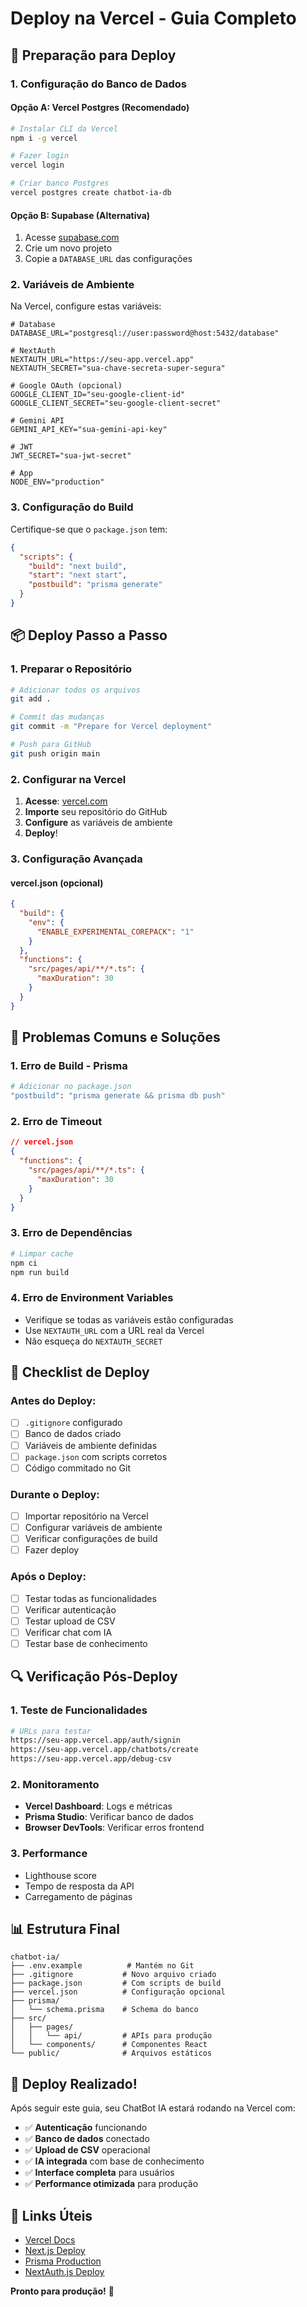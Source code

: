 # Deploy na Vercel - Guia Completo

## 🚀 Preparação para Deploy

### 1. **Configuração do Banco de Dados**

#### Opção A: Vercel Postgres (Recomendado)
```bash
# Instalar CLI da Vercel
npm i -g vercel

# Fazer login
vercel login

# Criar banco Postgres
vercel postgres create chatbot-ia-db
```

#### Opção B: Supabase (Alternativa)
1. Acesse [supabase.com](https://supabase.com)
2. Crie um novo projeto
3. Copie a `DATABASE_URL` das configurações

### 2. **Variáveis de Ambiente**

Na Vercel, configure estas variáveis:

```env
# Database
DATABASE_URL="postgresql://user:password@host:5432/database"

# NextAuth
NEXTAUTH_URL="https://seu-app.vercel.app"
NEXTAUTH_SECRET="sua-chave-secreta-super-segura"

# Google OAuth (opcional)
GOOGLE_CLIENT_ID="seu-google-client-id"
GOOGLE_CLIENT_SECRET="seu-google-client-secret"

# Gemini API
GEMINI_API_KEY="sua-gemini-api-key"

# JWT
JWT_SECRET="sua-jwt-secret"

# App
NODE_ENV="production"
```

### 3. **Configuração do Build**

Certifique-se que o `package.json` tem:

```json
{
  "scripts": {
    "build": "next build",
    "start": "next start",
    "postbuild": "prisma generate"
  }
}
```

## 📦 Deploy Passo a Passo

### 1. **Preparar o Repositório**

```bash
# Adicionar todos os arquivos
git add .

# Commit das mudanças
git commit -m "Prepare for Vercel deployment"

# Push para GitHub
git push origin main
```

### 2. **Configurar na Vercel**

1. **Acesse**: [vercel.com](https://vercel.com)
2. **Importe** seu repositório do GitHub
3. **Configure** as variáveis de ambiente
4. **Deploy**!

### 3. **Configuração Avançada**

#### vercel.json (opcional)
```json
{
  "build": {
    "env": {
      "ENABLE_EXPERIMENTAL_COREPACK": "1"
    }
  },
  "functions": {
    "src/pages/api/**/*.ts": {
      "maxDuration": 30
    }
  }
}
```

## 🔧 Problemas Comuns e Soluções

### 1. **Erro de Build - Prisma**
```bash
# Adicionar no package.json
"postbuild": "prisma generate && prisma db push"
```

### 2. **Erro de Timeout**
```json
// vercel.json
{
  "functions": {
    "src/pages/api/**/*.ts": {
      "maxDuration": 30
    }
  }
}
```

### 3. **Erro de Dependências**
```bash
# Limpar cache
npm ci
npm run build
```

### 4. **Erro de Environment Variables**
- Verifique se todas as variáveis estão configuradas
- Use `NEXTAUTH_URL` com a URL real da Vercel
- Não esqueça do `NEXTAUTH_SECRET`

## 🎯 Checklist de Deploy

### Antes do Deploy:
- [ ] `.gitignore` configurado
- [ ] Banco de dados criado
- [ ] Variáveis de ambiente definidas
- [ ] `package.json` com scripts corretos
- [ ] Código commitado no Git

### Durante o Deploy:
- [ ] Importar repositório na Vercel
- [ ] Configurar variáveis de ambiente
- [ ] Verificar configurações de build
- [ ] Fazer deploy

### Após o Deploy:
- [ ] Testar todas as funcionalidades
- [ ] Verificar autenticação
- [ ] Testar upload de CSV
- [ ] Verificar chat com IA
- [ ] Testar base de conhecimento

## 🔍 Verificação Pós-Deploy

### 1. **Teste de Funcionalidades**
```bash
# URLs para testar
https://seu-app.vercel.app/auth/signin
https://seu-app.vercel.app/chatbots/create
https://seu-app.vercel.app/debug-csv
```

### 2. **Monitoramento**
- **Vercel Dashboard**: Logs e métricas
- **Prisma Studio**: Verificar banco de dados
- **Browser DevTools**: Verificar erros frontend

### 3. **Performance**
- Lighthouse score
- Tempo de resposta da API
- Carregamento de páginas

## 📊 Estrutura Final

```
chatbot-ia/
├── .env.example          # Mantém no Git
├── .gitignore           # Novo arquivo criado
├── package.json         # Com scripts de build
├── vercel.json          # Configuração opcional
├── prisma/
│   └── schema.prisma    # Schema do banco
├── src/
│   ├── pages/
│   │   └── api/         # APIs para produção
│   └── components/      # Componentes React
└── public/              # Arquivos estáticos
```

## 🎉 Deploy Realizado!

Após seguir este guia, seu ChatBot IA estará rodando na Vercel com:

- ✅ **Autenticação** funcionando
- ✅ **Banco de dados** conectado
- ✅ **Upload de CSV** operacional
- ✅ **IA integrada** com base de conhecimento
- ✅ **Interface completa** para usuários
- ✅ **Performance otimizada** para produção

## 🔗 Links Úteis

- [Vercel Docs](https://vercel.com/docs)
- [Next.js Deploy](https://nextjs.org/docs/deployment)
- [Prisma Production](https://www.prisma.io/docs/guides/deployment)
- [NextAuth.js Deploy](https://next-auth.js.org/deployment)

**Pronto para produção!** 🚀 